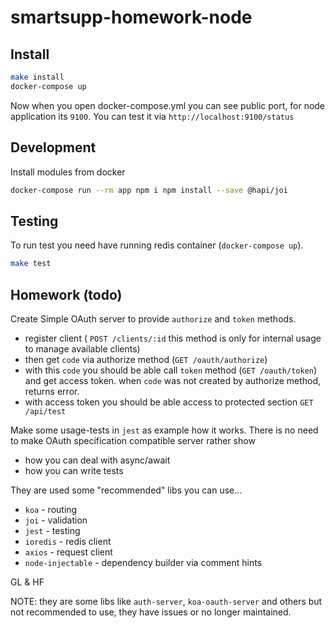 # smartsupp-homework-node

## Install

```bash
make install
docker-compose up
```

Now when you open docker-compose.yml you can see public port, for node application its `9100`.
You can test it via `http://localhost:9100/status`

## Development

Install modules from docker
```bash
docker-compose run --rm app npm i npm install --save @hapi/joi
``` 

## Testing

To run test you need have running redis container (`docker-compose up`).

```bash
make test
```

## Homework (todo)

Create Simple OAuth server to provide `authorize` and `token` methods. 

- register client ( `POST /clients/:id` this method is only for internal usage to manage available clients)
- then get `code` via authorize method (`GET /oauth/authorize`)
- with this `code` you should be able call `token` method (`GET /oauth/token`) and get access token. when `code` was not created by authorize method, returns error.
- with access token you should be able access to protected section `GET /api/test`

Make some usage-tests in `jest` as example how it works.
There is no need to make OAuth specification compatible server rather show

- how you can deal with async/await
- how you can write tests

They are used some "recommended" libs you can use...
 
- `koa` - routing
- `joi` - validation
- `jest` - testing
- `ioredis` - redis client
- `axios` - request client
- `node-injectable` - dependency builder via comment hints

GL & HF

NOTE: they are some libs like `auth-server`, `koa-oauth-server` and others but not recommended to use, they have issues or no longer maintained.
